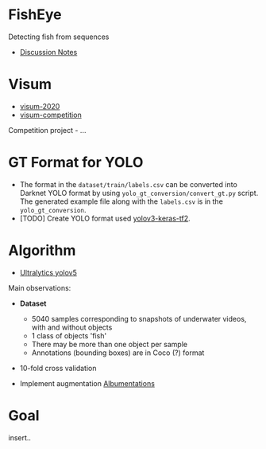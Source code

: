 # FishEye
Detecting fish from sequences

+ [Discussion Notes](https://docs.google.com/document/d/1ZsbtSF3w8XVaRTAvtOWZsQTpCUJeGjc9XE1LMQ6Xwks/edit?usp=sharing)

# Visum

+ [visum-2020](https://github.com/visum-summerschool/visum-2020)
+ [visum-competition](https://github.com/visum-summerschool/visum-competition2020)

Competition project - ...

# GT Format for YOLO
+ The format in the `dataset/train/labels.csv` can be converted into Darknet YOLO format by using `yolo_gt_conversion/convert_gt.py` script. The generated example file along with the `labels.csv` is in the `yolo_gt_conversion`.
+ [TODO] Create YOLO format used [yolov3-keras-tf2](https://github.com/emadboctorx/yolov3-keras-tf2).

# Algorithm
+ [Ultralytics yolov5](https://github.com/ultralytics/yolov5)

Main observations:
+ **Dataset**
  + 5040 samples corresponding to snapshots of underwater videos, with and without objects
  + 1 class of objects 'fish'
  + There may be more than one object per sample
  + Annotations (bounding boxes) are in Coco (?) format
  
+ 10-fold cross validation
+ Implement augmentation [Albumentations](https://github.com/albumentations-team)

# Goal

insert..
